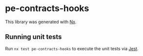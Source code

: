 # pe-contracts-hooks

This library was generated with [Nx](https://nx.dev).

## Running unit tests

Run `nx test pe-contracts-hooks` to execute the unit tests via [Jest](https://jestjs.io).
